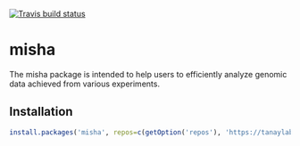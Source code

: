 <!-- badges: start -->
[![Travis build status](https://travis-ci.com/tanaylab/misha.svg?branch=master)](https://travis-ci.org/tanaylab/misha) <!-- badges: end -->

misha
=====

The misha package is intended to help users to efficiently analyze genomic data achieved from various experiments.

Installation
------------

``` r
install.packages('misha', repos=c(getOption('repos'), 'https://tanaylab.github.io/repo'))
```
